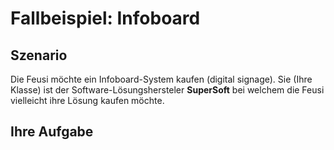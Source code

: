 # Fallbeispiel: Infoboard

## Szenario

Die Feusi möchte ein Infoboard-System kaufen (digital signage). Sie (Ihre Klasse) ist der Software-Lösungshersteler **SuperSoft** bei welchem die Feusi vielleicht ihre Lösung kaufen möchte.

## Ihre Aufgabe


